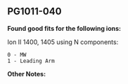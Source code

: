 ## PG1011-040
**Found good fits for the following ions:**

Ion II 1400, 1405 using N components:
```
0 - MW
1 - Leading Arm
```


**Other Notes:**

